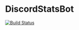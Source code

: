 # DiscordStatsBot


 [![Build Status](https://travis-ci.com/NerdyRedPanda/DiscordStatsBot.svg?branch=master)](https://travis-ci.com/NerdyRedPanda/DiscordStatsBot)